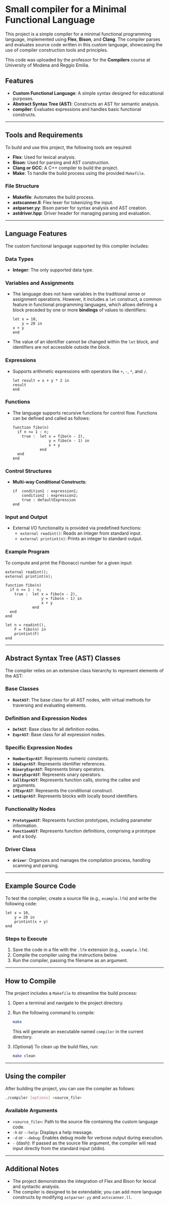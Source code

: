 # Small compiler for a Minimal Functional Language

This project is a simple compiler for a minimal functional programming language, implemented using **Flex**, **Bison**, and **Clang**. The compiler parses and evaluates source code written in this custom language, showcasing the use of compiler construction tools and principles.

This code was uploaded by the professor for the **Compilers** course at University of Modena and Reggio Emilia.

## Features
- **Custom Functional Language**: A simple syntax designed for educational purposes.
- **Abstract Syntax Tree (AST)**: Constructs an AST for semantic analysis.
- **compiler**: Evaluates expressions and handles basic functional constructs.

---

## Tools and Requirements
To build and use this project, the following tools are required:

- **Flex**: Used for lexical analysis.
- **Bison**: Used for parsing and AST construction.
- **Clang or GCC**: A C++ compiler to build the project.
- **Make**: To handle the build process using the provided `Makefile`.

### File Structure
- **Makefile**: Automates the build process.
- **astscanner.ll**: Flex lexer for tokenizing the input.
- **astparser.yy**: Bison parser for syntax analysis and AST creation.
- **astdriver.hpp**: Driver header for managing parsing and evaluation.

---

## Language Features
The custom functional language supported by this compiler includes:

### Data Types
- **Integer**: The only supported data type.

### Variables and Assignments
- The language does not have variables in the traditional sense or assignment operations. However, it includes a `let` construct, a common feature in functional programming languages, which allows defining a block preceded by one or more **bindings** of values to identifiers:

  ```lfm
  let x = 10,
      y = 20 in
  x + y
  end
  ```

- The value of an identifier cannot be changed within the `let` block, and identifiers are not accessible outside the block.

### Expressions
- Supports arithmetic expressions with operators like `+`, `-`, `*`, and `/`.
  ```lfm
  let result = x + y * 2 in
  result
  end
  ```

### Functions
- The language supports recursive functions for control flow. Functions can be defined and called as follows:
  ```lfm
  function fibo(n)
    if n <= 1 : n;
      true :  let x = fibo(n - 2),
                  y = fibo(n - 1) in
                  x + y
              end
    end
  end
  ```

### Control Structures
- **Multi-way Conditional Constructs**:
  ```lfm
  if  condition1 : expression1;
      condition2 : expression2;
      true : defaultExpression
  end
  ```

### Input and Output
- External I/O functionality is provided via predefined functions:
  - `external readint()`: Reads an integer from standard input.
  - `external printint(n)`: Prints an integer to standard output.

### Example Program
To compute and print the Fibonacci number for a given input:
```lfm
external readint();
external printint(n);

function fibo(n)
  if n <= 1 : n;
    true :  let x = fibo(n - 2),
                y = fibo(n - 1) in
                x + y
            end
  end
end

let n = readint(),
    F = fibo(n) in
    printint(F)
end
```
---

## Abstract Syntax Tree (AST) Classes

The compiler relies on an extensive class hierarchy to represent elements of the AST:

### Base Classes
- **`RootAST`**: The base class for all AST nodes, with virtual methods for traversing and evaluating elements.

### Definition and Expression Nodes
- **`DefAST`**: Base class for all definition nodes.
- **`ExprAST`**: Base class for all expression nodes.

### Specific Expression Nodes
- **`NumberExprAST`**: Represents numeric constants.
- **`IdeExprAST`**: Represents identifier references.
- **`BinaryExprAST`**: Represents binary operators.
- **`UnaryExprAST`**: Represents unary operators.
- **`CallExprAST`**: Represents function calls, storing the callee and arguments.
- **`IfExprAST`**: Represents the conditional construct.
- **`LetExprAST`**: Represents blocks with locally bound identifiers.

### Functionality Nodes
- **`PrototypeAST`**: Represents function prototypes, including parameter information.
- **`FunctionAST`**: Represents function definitions, comprising a prototype and a body.

### Driver Class
- **`driver`**: Organizes and manages the compilation process, handling scanning and parsing.

---

## Example Source Code
To test the compiler, create a source file (e.g., `example.lfm`) and write the following code:

```lfm
let x = 10,
    y = 20 in
    printint(x + y)
end
```

### Steps to Execute
1. Save the code in a file with the `.lfm` extension (e.g., `example.lfm`).
2. Compile the compiler using the instructions below.
3. Run the compiler, passing the filename as an argument.

---

## How to Compile
The project includes a `Makefile` to streamline the build process:

1. Open a terminal and navigate to the project directory.
2. Run the following command to compile:

   ```bash
   make
   ```

   This will generate an executable named `compiler` in the current directory.

3. (Optional) To clean up the build files, run:

   ```bash
   make clean
   ```

---

## Using the compiler
After building the project, you can use the compiler as follows:

```bash
./compiler [options] <source_file>
```

### Available Arguments
- `<source_file>`: Path to the source file containing the custom language code.
- `-h` or `--help`: Displays a help message.
- `-d` or `--debug`: Enables debug mode for verbose output during execution.
- `-` (dash): If passed as the source file argument, the compiler will read input directly from the standard input (stdin).

---

## Additional Notes
- The project demonstrates the integration of Flex and Bison for lexical and syntactic analysis.
- The compiler is designed to be extendable; you can add more language constructs by modifying `astparser.yy` and `astscanner.ll`.
